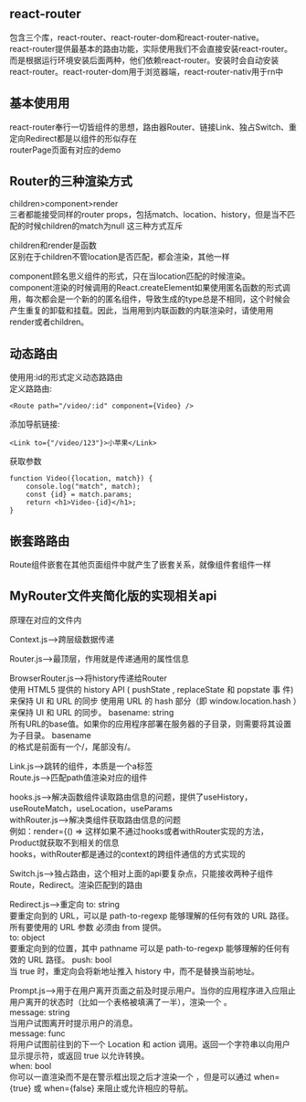 ##  react-router
包含三个库，react-router、react-router-dom和react-router-native。  
react-router提供最基本的路由功能，实际使用我们不会直接安装react-router。而是根据运行环境安装后面两种，他们依赖react-router。安装时会自动安装react-router。react-router-dom用于浏览器端，react-router-nativ用于rn中

##  基本使⽤用
react-router奉行一切皆组件的思想，路由器Router、链接Link、独占Switch、重定向Redirect都是以组件的形似存在  
routerPage页面有对应的demo

##  Router的三种渲染方式
children>component>render  
三者都能接受同样的router props，包括match、location、history，但是当不匹配的时候children的match为null
这三种方式互斥

children和render是函数  
区别在于children不管location是否匹配，都会渲染，其他一样  

component顾名思义组件的形式，只在当location匹配的时候渲染。  
component渲染的时候调用的React.createElement如果使用匿名函数的形式调用，每次都会是一个新的的匿名组件，导致生成的type总是不相同，这个时候会产生重复的卸载和挂载。因此，当⽤用到内联函数的内联渲染时，请使⽤用render或者children。

##  动态路由
使⽤用:id的形式定义动态路路由  
定义路路由:
```
<Route path="/video/:id" component={Video} />
```
添加导航链接:
```
<Link to={"/video/123"}>小苹果</Link>
```
获取参数
```
function Video({location, match}) {
    console.log("match", match); 
    const {id} = match.params;
    return <h1>Video-{id}</h1>;
}
```

##  嵌套路路由
Route组件嵌套在其他页面组件中就产生了嵌套关系，就像组件套组件一样


##  MyRouter文件夹简化版的实现相关api
原理在对应的文件内

Context.js-->跨层级数据传递

Router.js-->最顶层，作用就是传递通用的属性信息

BrowserRouter.js-->将history传递给Router  
<BrowserRouter> 使⽤ HTML5 提供的 history API ( pushState ,  replaceState 和  popstate 事
件) 来保持 UI 和 URL 的同步
<HashRouter> 使⽤用 URL 的  hash 部分（即  window.location.hash ）来保持 UI 和 URL 的同步。
basename: string  
所有URL的base值。如果你的应用程序部署在服务器的子⽬录，则需要将其设置为⼦目录。 basename  
的格式是前⾯有⼀个/，尾部没有/。

Link.js-->跳转的组件，本质是一个a标签  
Route.js-->匹配path值渲染对应的组件  

hooks.js-->解决函数组件读取路由信息的问题，提供了useHistory，useRouteMatch，useLocation，useParams  
withRouter.js-->解决类组件获取路由信息的问题  
例如：render={() => <Product />这样如果不通过hooks或者withRouter实现的方法，Product就获取不到相关的信息  
hooks，withRouter都是通过的context的跨组件通信的方式实现的

Switch.js-->独占路由，这个相对上面的api要复杂点，只能接收两种子组件Route，Redirect。渲染匹配到的路由

Redirect.js-->重定向
to: string  
要重定向到的 URL，可以是 path-to-regexp 能够理解的任何有效的 URL 路径。所有要使⽤的 URL 参数
必须由 from 提供。  
to: object  
要重定向到的位置，其中 pathname 可以是 path-to-regexp 能够理解的任何有效的 URL 路径。
push: bool  
当 true 时，重定向会将新地址推入 history 中，而不是替换当前地址。  

Prompt.js-->用于在用户离开页面之前及时提示用户。当你的应用程序进入应阻止用户离开的状态时（比如一个表格被填满了一半），渲染一个 <Prompt> 。  
message: string  
当用户试图离开时提示用户的消息。  
message: func  
将用户试图前往到的下一个 Location 和 action 调用。返回一个字符串以向用户显示提示符，或返回 true 以允许转换。  
when: bool  
你可以一直渲染而不是在警示框出现之后才渲染一个 <Prompt> ，但是可以通过 when={true} 或 when={false} 来阻止或允许相应的导航。